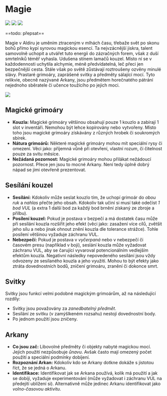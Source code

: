 # Magie

<img src="/assets/sep_line.png"/>

<img src="/assets/Magic.webp"/>

<img src="/assets/sep_line.png"/>

==todo: přepsat==

Magie v Aldiru je uměním ztraceným v mlhách času, třebaže svět po skonu bohů přímo kypí syrovou magickou esencí. Ta nejvzácnější jiskra, talent samovolně uchopit a utvářet tuto energii do zázračných forem, však z duší smrtelníků téměř vyhasla. Udušena stínem lamačů kouzel. Místo ní se v každodennosti uchytila alchymie, méně předvídatelná, leč přeci jen bezpečnější cesta. Stále však po světě zůstávají roztroušeny ozvěny minulé slávy. Prastaré grimoáry, zaprášené svitky a předměty sálající mocí. Tyto relikvie, obecně nazývané Arkany, jsou předmětem horečnatého pátrání nejednoho sběratele či učence toužícího po jejich moci.

<img src="/assets/sep_line.png"/>

## Magické grimoáry

- **Kouzla:** Magické grimoáry většinou obsahují pouze 1 kouzlo a zabírají 1 slot v inventáři. Nemohou být lehce kopírovány nebo vytvořeny. Místo toho jsou magické grimoáry získávány z různých hrobek či soukromých sbírek.
- **Nátura grimoárů:** Některé magické grimoáry mohou mít speciální rysy či omezení. Věci jako: příjemná vůně při otevření, vlastní rozum, či čitelnost pouze za svitu měsíce.
- **Nežádaná pozornost:** Magické grimoáry mohou přilákat nežádoucí pozornost. Přece jen jsou to mocné Arkany. Není tedy úplně dobrý nápad se jimi otevřeně prezentovat.

## Sesílání kouzel

- **Sesílání:** Kdokoliv může seslat kouzlo tím, že uchopí grimoár do *obou ruk* a *nahlas* přečte jeho obsah. Kdokoliv tak učiní si musí také odečíst *1 bod VUL* (a extra 1 další bod za každý bod brnění získaný ze zbroje a přilbu).
- **Posílení kouzel:** Pokud je postava v bezpečí a má dostatek času může při sesílání kouzla rozšířit jeho efekt (věci jako: zasažení více cílů, zvětšit jeho sílu a nebo jinak ohnout znění kouzla dle tolerance strážce). Tohle posílení většinou vyžaduje záchranu VUL.
- **Nebezpečí:** Pokud je postava v *vyčerpaná* nebo v nebezpečí či časovém presu (například v boji), seslání kouzla může vyžadovat záchranu VUL, aby se čarující vyvaroval potencionálním vedlejším efektům kouzla. Negativní následky nepovedeného sesílání jsou vždy odvozeny ze sesílaného kouzla a jeho využití. Mohou to být efekty jako ztráta dovednostních bodů, zničení grimoáru, zranění či dokonce smrt.

## Svitky 

Svitky jsou funkcí velmi podobné magickým grimoárům, až na následující rozdíly:

- Svitky jsou považovány za *zanedbatelný předmět*.
- Sesílání ze svitku (v zamýšlkeném rozsahu) nestojí dovednostní body.
- Po jednom použití jsou zničeny.

## Arkany

- **Co jsou zač:** Libovolné předměty či objekty nabyté magickou mocí. Jejich použití nezpůsobuje *ůnavu*. Avšak často mají omezený počet použití a speciální podmínky dobíjení.
- **Rozpoznání Arkan:** Kdokoliv kdo se Arkany dotkne dokáže s jistotou říct, že se jedná o Arkanu.
- **Identifikace:** Identifikovat jak se Arkana používá, kolik má použití a jak se dobíjí, vyžaduje experimentování (může vyžadovat i záchranu VUL na předejití ublížení si). Alternativně může jedinec Arkanu identifikovat jako *volno-časovou aktivitu*.
